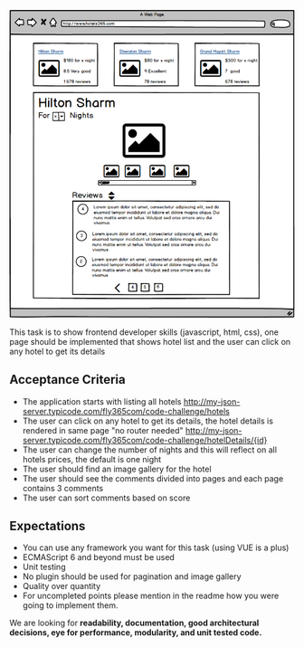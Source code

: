 

![alt text](./frontend-challenge.png)

This task is to show frontend developer skills (javascript, html, css), one page should be implemented that shows hotel list and the user can click on any hotel to get its details

## Acceptance Criteria
- The application starts with listing all hotels 
   http://my-json-server.typicode.com/fly365com/code-challenge/hotels
- The user can click on any hotel to get its details, the hotel details is rendered in same page "no router needed"
   http://my-json-server.typicode.com/fly365com/code-challenge/hotelDetails/{id}
- The user can change the number of nights and this will reflect on all hotels prices, the default is one night
- The user should find an image gallery for the hotel
- The user should see the comments divided into pages and each page contains 3 comments
- The user can sort comments based on score


## Expectations

- You can use any framework you want for this task (using VUE is a plus)
- ECMAScript 6 and beyond must be used
- Unit testing
- No plugin should be used for pagination and image gallery
- Quality over quantity
- For uncompleted points please mention in the readme how you were going to implement them.

We are looking for **readability, documentation, good architectural decisions, eye for performance, modularity, and unit tested code.**
